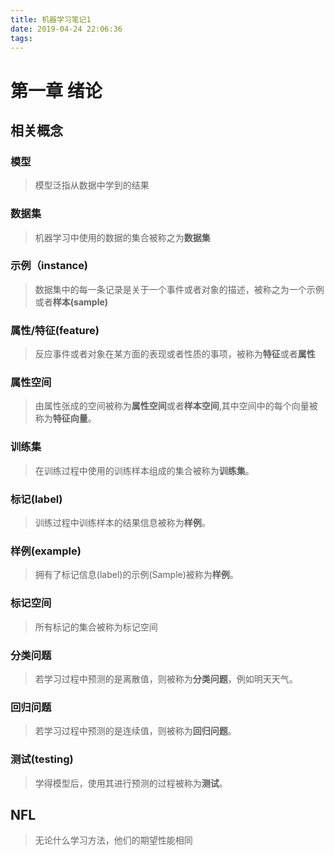 ```yaml
---
title: 机器学习笔记1
date: 2019-04-24 22:06:36
tags:
---
```


# 第一章 绪论

## 相关概念

### 模型

> 模型泛指从数据中学到的结果

### 数据集

> 机器学习中使用的数据的集合被称之为**数据集**

### 示例（instance)

> 数据集中的每一条记录是关于一个事件或者对象的描述，被称之为一个示例或者**样本(sample)**

### 属性/特征(feature)

> 反应事件或者对象在某方面的表现或者性质的事项，被称为**特征**或者**属性**

### 属性空间

> 由属性张成的空间被称为**属性空间**或者**样本空间**,其中空间中的每个向量被称为**特征向量**。

### 训练集

> 在训练过程中使用的训练样本组成的集合被称为**训练集**。

### 标记(label)

> 训练过程中训练样本的结果信息被称为**样例**。

### 样例(example)

> 拥有了标记信息(label)的示例(Sample)被称为**样例**。

### 标记空间

> 所有标记的集合被称为标记空间

### 分类问题

> 若学习过程中预测的是离散值，则被称为**分类问题**，例如明天天气。

### 回归问题

> 若学习过程中预测的是连续值，则被称为**回归问题**。

### 测试(testing)

> 学得模型后，使用其进行预测的过程被称为**测试**。

## NFL

> 无论什么学习方法，他们的期望性能相同